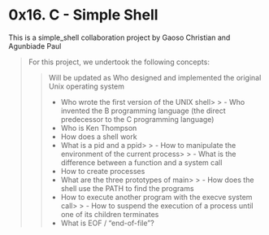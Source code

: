 # 0x16. C - Simple Shell

This is a simple_shell collaboration project by Gaoso Christian and Agunbiade Paul

> For this project, we undertook the following  concepts:
> > Will be updated as Who designed and implemented the original Unix operating system
> > - Who wrote the first version of the UNIX shell> > - Who invented the B programming language (the direct predecessor to the C programming language)
> > - Who is Ken Thompson
> > - How does a shell work
> > - What is a pid and a ppid> > - How to manipulate the environment of the current process> > - What is the difference between a function and a system call
> > - How to create processes
> > - What are the three prototypes of main> > - How does the shell use the PATH to find the programs
> > - How to execute another program with the execve system call> > - How to suspend the execution of a process until one of its children terminates
> > - What is EOF / “end-of-file”?
